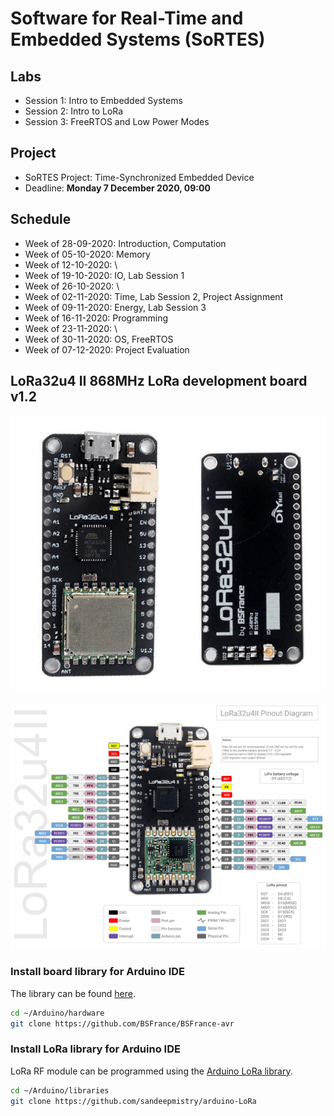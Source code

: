 # Software for Real-Time and Embedded Systems (SoRTES)
## Labs
- Session 1: Intro to Embedded Systems
- Session 2: Intro to LoRa
- Session 3: FreeRTOS and Low Power Modes

## Project
- SoRTES Project: Time-Synchronized Embedded Device
- Deadline: **Monday 7 December 2020, 09:00**

## Schedule
- Week of 28-09-2020: Introduction, Computation
- Week of 05-10-2020: Memory
- Week of 12-10-2020: \
- Week of 19-10-2020: IO, Lab Session 1
- Week of 26-10-2020: \
- Week of 02-11-2020: Time, Lab Session 2, Project Assignment
- Week of 09-11-2020: Energy, Lab Session 3
- Week of 16-11-2020: Programming
- Week of 23-11-2020: \
- Week of 30-11-2020: OS, FreeRTOS
- Week of 07-12-2020: Project Evaluation

## LoRa32u4 II 868MHz LoRa development board v1.2
![Image of LoRa32u4 II v1.2](LoRa32u4.png)

![Image of LoRa32u4 II v1.2 pins](LoRa32u4-pins.png)

### Install board library for Arduino IDE
The library can be found [here](https://github.com/BSFrance/BSFrance-avr).

```bash
cd ~/Arduino/hardware
git clone https://github.com/BSFrance/BSFrance-avr
```

### Install LoRa library for Arduino IDE
LoRa RF module can be programmed using the [Arduino LoRa library](https://github.com/sandeepmistry/arduino-LoRa).

```bash
cd ~/Arduino/libraries
git clone https://github.com/sandeepmistry/arduino-LoRa
```

